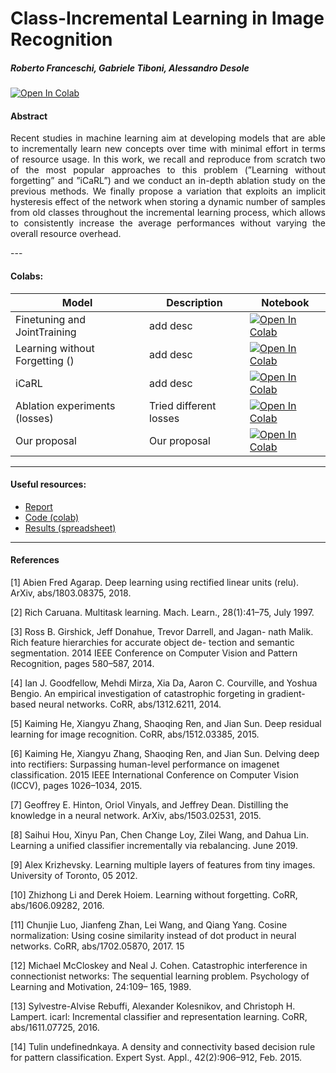 # Class-Incremental Learning in Image Recognition

##### Roberto Franceschi, Gabriele Tiboni, Alessandro Desole

[![Open In Colab](https://colab.research.google.com/assets/colab-badge.svg)](https://drive.google.com/drive/folders/1PhFk0I-ATx7TJkocvtKq2v2WNHYrkXWM?usp=sharing)

#### Abstract

<p align="justify">
Recent studies in machine learning aim at developing models that are able to incrementally learn new concepts over time with minimal effort in terms of resource usage. In this work, we recall and reproduce from scratch two of the most popular approaches to this problem (”Learning without forgetting” and ”iCaRL”) and we conduct an in-depth ablation study on the previous methods. We finally propose a variation that exploits an implicit hysteresis effect of the network when storing a dynamic number of samples from old classes throughout the incremental learning process, which allows to consistently increase the average performances without varying the overall resource overhead.
</p>
---

#### Colabs:

| Model | Description    | Notebook    |
| ---  | --- | ---|
| Finetuning and JointTraining | add desc   | [![Open In Colab](https://colab.research.google.com/assets/colab-badge.svg)](https://drive.google.com/file/d/1cDOSFWes1lKWipprQMQn2ww-emaUAZ_m/view?usp=share_link)   |
| Learning without Forgetting () | add desc  | [![Open In Colab](https://colab.research.google.com/assets/colab-badge.svg)](https://drive.google.com/file/d/1wjK0EK4828dyICHwVtZ6Ob-0eML9qNa1/view?usp=share_link)   |
| iCaRL | add desc  | [![Open In Colab](https://colab.research.google.com/assets/colab-badge.svg)](https://drive.google.com/file/d/1HmShDAiKIU0wroo7NyAWfkGqK5ck36qh/view?usp=share_link)   |
| Ablation experiments (losses) | Tried different losses  | [![Open In Colab](https://colab.research.google.com/assets/colab-badge.svg)](https://drive.google.com/file/d/1Kdl6HPOZAZrBTim1ETwIHrxR3-f_VLjx/view?usp=share_link)   |
| Our proposal | Our proposal | [![Open In Colab](https://colab.research.google.com/assets/colab-badge.svg)](https://drive.google.com/file/d/1N1mO7_LSirTDdhzB3Xpme6_6MK95gO9A/view?usp=share_link)   |

---

#### Useful resources:

- [Report](https://github.com/gabrieletiboni/Incremental-learning-on-CIFAR100/blob/master/Final%20Report.pdf)
- [Code (colab)](https://drive.google.com/drive/folders/1PhFk0I-ATx7TJkocvtKq2v2WNHYrkXWM?usp=sharing)
- [Results (spreadsheet)](https://docs.google.com/spreadsheets/d/1lxrz5nrHcYjzODCsvCoGal30N-beyxo3r65X9YPig6E/edit?usp=sharing)

---

#### References

[1] Abien Fred Agarap. Deep learning using rectified linear units
(relu). ArXiv, abs/1803.08375, 2018.

[2] Rich Caruana. Multitask learning. Mach. Learn.,
28(1):41–75, July 1997.

[3] Ross B. Girshick, Jeff Donahue, Trevor Darrell, and Jagan-
nath Malik. Rich feature hierarchies for accurate object de-
tection and semantic segmentation. 2014 IEEE Conference on Computer Vision and Pattern Recognition, pages 580–587, 2014.

[4] Ian J. Goodfellow, Mehdi Mirza, Xia Da, Aaron C. Courville, and Yoshua Bengio. An empirical investigation of catastrophic forgeting in gradient-based neural networks. CoRR, abs/1312.6211, 2014.

[5] Kaiming He, Xiangyu Zhang, Shaoqing Ren, and Jian Sun. Deep residual learning for image recognition. CoRR, abs/1512.03385, 2015.

[6] Kaiming He, Xiangyu Zhang, Shaoqing Ren, and Jian Sun. Delving deep into rectifiers: Surpassing human-level performance on imagenet classification. 2015 IEEE International Conference on Computer Vision (ICCV), pages 1026–1034, 2015.

[7] Geoffrey E. Hinton, Oriol Vinyals, and Jeffrey Dean. Distilling the knowledge in a neural network. ArXiv, abs/1503.02531, 2015.

[8] Saihui Hou, Xinyu Pan, Chen Change Loy, Zilei Wang, and Dahua Lin. Learning a unified classifier incrementally via rebalancing. June 2019.

[9] Alex Krizhevsky. Learning multiple layers of features from tiny images. University of Toronto, 05 2012.

[10] Zhizhong Li and Derek Hoiem. Learning without forgetting. CoRR, abs/1606.09282, 2016.

[11] Chunjie Luo, Jianfeng Zhan, Lei Wang, and Qiang Yang. Cosine normalization: Using cosine similarity instead of dot product in neural networks. CoRR, abs/1702.05870, 2017. 15

[12] Michael McCloskey and Neal J. Cohen. Catastrophic interference in connectionist networks: The sequential learning problem. Psychology of Learning and Motivation, 24:109–
165, 1989.

[13] Sylvestre-Alvise Rebuffi, Alexander Kolesnikov, and Christoph H. Lampert. icarl: Incremental classifier and representation learning. CoRR, abs/1611.07725, 2016.

[14] Tulin undefinednkaya. A density and connectivity based decision rule for pattern classification. Expert Syst. Appl., 42(2):906–912, Feb. 2015.
